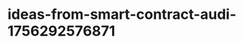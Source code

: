 # ideas-from-smart-contract-audi-1756292576871
```json [ { "title": "AI-Powered Smart Contract Vulnerability Scanner", "description": "أداة تعتمد على الذكاء الاصطناعي لتحليل العقود الذكية واكتشاف الثغرات الأمنية المحتملة بشكل تلقائي.", "mvp_plan": "إنشاء واجهة بسيطة لتحميل العقود الذكية، واستخدام نموذج تعلم آلي مدرب مسبقًا لتحليل الكود وتقديم تقرير بالثغرات المحتملة." }, { "title": "Smart Co...
